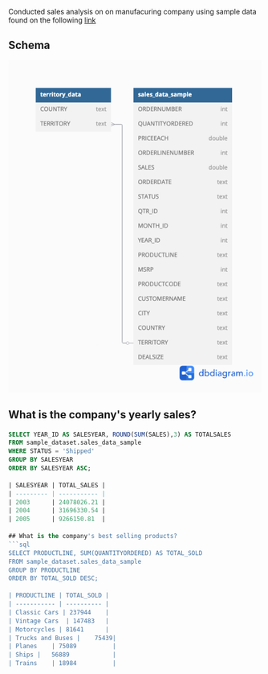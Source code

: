 Conducted sales analysis on on manufacuring company using sample data found on the following [link](https://www.kaggle.com/datasets/kyanyoga/sample-sales-data/data)


## Schema
![image](https://github.com/echu-vb/manufacturing-sales-analysis/blob/1c69a33490eae7fa4175bad8298d674b2cd32da6/schema.png)

## What is the company's yearly sales?
```sql
SELECT YEAR_ID AS SALESYEAR, ROUND(SUM(SALES),3) AS TOTALSALES
FROM sample_dataset.sales_data_sample
WHERE STATUS = 'Shipped'
GROUP BY SALESYEAR
ORDER BY SALESYEAR ASC;

| SALESYEAR | TOTAL_SALES |
| --------- | ----------- |
| 2003      | 24078026.21 |
| 2004      | 31696330.54 |
| 2005      | 9266150.81  |

## What is the company's best selling products?
```sql
SELECT PRODUCTLINE, SUM(QUANTITYORDERED) AS TOTAL_SOLD 
FROM sample_dataset.sales_data_sample
GROUP BY PRODUCTLINE
ORDER BY TOTAL_SOLD DESC;

| PRODUCTLINE | TOTAL_SOLD |
| ----------- | ---------- |
| Classic Cars | 237944    |
| Vintage Cars	| 147483   |
| Motorcycles |	81641      |
| Trucks and Buses |	75439|
| Planes	| 75089          |
| Ships |	56889            |
| Trains	| 18984          |


